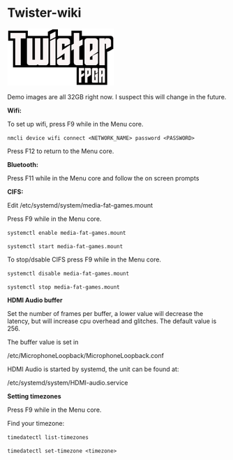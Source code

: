 # Twister-wiki

![alt text](https://raw.githubusercontent.com/CodyTravers/Twister-wiki/main/TwisterFPGA.png?raw=true)


Demo images are all 32GB right now. 
I suspect this will change in the future. 

**Wifi:**

To set up wifi, press F9 while in the Menu core. 

```nmcli device wifi connect <NETWORK_NAME> password <PASSWORD>```

Press F12 to return to the Menu core.

**Bluetooth:**

Press F11 while in the Menu core and follow the on screen prompts

**CIFS:**

Edit /etc/systemd/system/media-fat-games.mount 

Press F9 while in the Menu core.

```systemctl enable media-fat-games.mount```

```systemctl start media-fat-games.mount```

To stop/dsable CIFS press F9 while in the Menu core.

```systemctl disable media-fat-games.mount```

```systemctl stop media-fat-games.mount```

**HDMI Audio buffer**

Set the number of frames per buffer, a lower value will decrease the latency, but will increase cpu overhead and glitches. The default value is 256.

The buffer value is set in

/etc/MicrophoneLoopback/MicrophoneLoopback.conf

HDMI Audio is started by systemd, the unit can be found at:

/etc/systemd/system/HDMI-audio.service


**Setting timezones**

Press F9 while in the Menu core. 

Find your timezone:

```timedatectl list-timezones```

```timedatectl set-timezone <timezone>```
